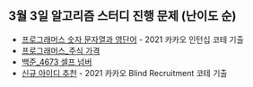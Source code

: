 ## 3월 3일 알고리즘 스터디 진행 문제 (난이도 순) 

- [프로그래머스 숫자 문자열과 영단어](https://programmers.co.kr/learn/courses/30/lessons/81301) - 2021 카카오 인턴십 코테 기출
- [프로그래머스_주식 가격](https://programmers.co.kr/learn/courses/30/lessons/42584)
- [백준_4673 셀프 넘버](https://www.acmicpc.net/problem/4673)
- [신규 아이디 추천](https://programmers.co.kr/learn/courses/30/lessons/72410) - 2021 카카오 Blind Recruitment 코테 기출